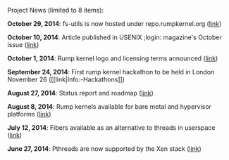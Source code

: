 Project News (limited to 8 items):

__October 29, 2014__:
fs-utils is now hosted under repo.rumpkernel.org ([link](http://repo.rumpkernel.org/fs-utils))

__October 10, 2014__:
Article published in USENIX ;login: magazine's October issue ([link](http://rumpkernel.org/misc/usenix-login-2014/))

__October 1, 2014__:
Rump kernel logo and licensing terms announced ([link](http://permalink.gmane.org/gmane.comp.rumpkernel.user/439))

__September 24, 2014__:
First rump kernel hackathon to be held in London November 26 ([[link|Info:-Hackathons]])

__August 27, 2014__:
Status report and roadmap ([link](http://permalink.gmane.org/gmane.comp.rumpkernel.user/416))

__August 8, 2014__:
Rump kernels available for bare metal and hypervisor platforms ([link](http://blog.netbsd.org/tnf/entry/an_internet_ready_os_from))

__July 12, 2014__:
Fibers available as an alternative to threads in userspace ([link](http://permalink.gmane.org/gmane.comp.rumpkernel.user/314))

__June 27, 2014__:
Pthreads are now supported by the Xen stack ([link](https://github.com/rumpkernel/rumprun-xen/))